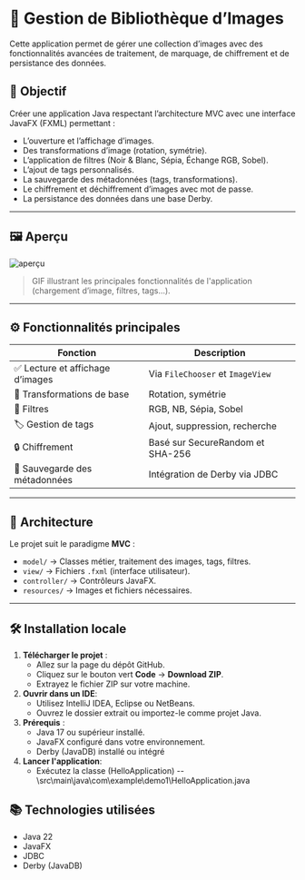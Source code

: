 # 📸 Gestion de Bibliothèque d’Images

Cette application permet de gérer une collection d’images avec des fonctionnalités avancées de traitement, de marquage, de chiffrement et de persistance des données.

## 🧠 Objectif

Créer une application Java respectant l’architecture MVC avec une interface JavaFX (FXML) permettant :

- L’ouverture et l’affichage d’images.
- Des transformations d’image (rotation, symétrie).
- L’application de filtres (Noir & Blanc, Sépia, Échange RGB, Sobel).
- L’ajout de tags personnalisés.
- La sauvegarde des métadonnées (tags, transformations).
- Le chiffrement et déchiffrement d’images avec mot de passe.
- La persistance des données dans une base Derby.

---

## 🖼️ Aperçu

![aperçu](captures/accueil.gif)

> GIF illustrant les principales fonctionnalités de l'application (chargement d’image, filtres, tags...).

---

## ⚙️ Fonctionnalités principales

| Fonction                          | Description |
|----------------------------------|-------------|
| ✅ Lecture et affichage d’images | Via `FileChooser` et `ImageView` |
| 🔁 Transformations de base       | Rotation, symétrie |
| 🎨 Filtres                        | RGB, NB, Sépia, Sobel |
| 🏷️ Gestion de tags               | Ajout, suppression, recherche |
| 🔒 Chiffrement                   | Basé sur SecureRandom et SHA-256 |
| 💾 Sauvegarde des métadonnées    | Intégration de Derby via JDBC |

---

## 🧱 Architecture

Le projet suit le paradigme **MVC** :

- `model/` → Classes métier, traitement des images, tags, filtres.
- `view/` → Fichiers `.fxml` (interface utilisateur).
- `controller/` → Contrôleurs JavaFX.
- `resources/` → Images et fichiers nécessaires.

---

## 🛠️ Installation locale

1. **Télécharger le projet** :
   - Allez sur la page du dépôt GitHub.
   - Cliquez sur le bouton vert **Code** → **Download ZIP**.
   - Extrayez le fichier ZIP sur votre machine.
2. **Ouvrir dans un IDE**:
    - Utilisez IntelliJ IDEA, Eclipse ou NetBeans.
    - Ouvrez le dossier extrait ou importez-le comme projet Java.
3. **Prérequis** :
    - Java 17 ou supérieur installé.
    - JavaFX configuré dans votre environnement.
    - Derby (JavaDB) installé ou intégré
4. **Lancer l'application**:
   - Exécutez la classe (HelloApplication) -- \src\main\java\com\example\demo1\HelloApplication.java
## 📚 Technologies utilisées
   - Java 22
   - JavaFX
   - JDBC
   - Derby (JavaDB)

